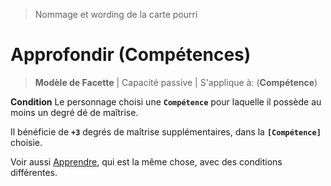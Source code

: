 > Nommage et wording de la carte pourri

# Approfondir (Compétences)
> **Modèle de Facette** |
> Capacité passive |
S'applique à: (**Compétence**)

**Condition**
Le personnage choisi une **`Compétence`** pour laquelle il possède au moins un degré dé de maîtrise. 

Il bénéficie de **`+3`** degrés de maîtrise supplémentaires, dans la **`[Compétence]`** choisie.

Voir aussi [Apprendre](https://trello.com/c/okzDUbWA), qui est la même chose, avec des conditions différentes.
